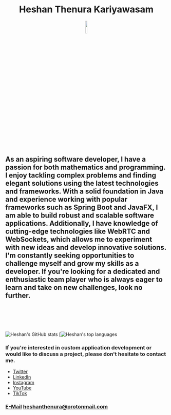 <h1 align="center">Heshan Thenura Kariyawasam </h1>

<div align="center"><img width=10% src="https://media.giphy.com/media/bx3Cvt88j7PtM4SOaS/giphy.gif"></div>

## As an aspiring software developer, I have a passion for both mathematics and programming. I enjoy tackling complex problems and finding elegant solutions using the latest technologies and frameworks. With a solid foundation in Java and experience working with popular frameworks such as Spring Boot and JavaFX, I am able to build robust and scalable software applications. Additionally, I have knowledge of cutting-edge technologies like WebRTC and WebSockets, which allows me to experiment with new ideas and develop innovative solutions. I'm constantly seeking opportunities to challenge myself and grow my skills as a developer. If you're looking for a dedicated and enthusiastic team player who is always eager to learn and take on new challenges, look no further.

<br>
<br>
<br>
<br>

![Heshan's GitHub stats](https://github-readme-stats.vercel.app/api?username=heshanthenura&theme=synthwave)
[![Heshan's top languages](https://github-readme-stats.vercel.app/api/top-langs/?username=heshanthenura&theme=blue-green)

### If you're interested in custom application development or would like to discuss a project, please don't hesitate to contact me.

<ul>
    <li><a href="https://twitter.com/Heshantk">Twitter</a></li>
    <li><a href="https://www.linkedin.com/in/heshanthenura">LinkedIn</a></li>
    <li><a href="https://www.instagram.com/heshan_thenura/">Instagram</a></li>
    <li><a href="https://youtube.com/@heshanthenura">YouTube</a></li>
    <li><a href="https://www.tiktok.com/@heshanthenura">TikTok</a></li>
</ul>

### [E-Mail](mailto:heshanthenura@protonmail.com) heshanthenura@protonmail.com
